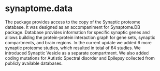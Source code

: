 # synaptome.data
The package provides access to the copy of the Synaptic 
    proteome database. It was designed as an accompaniment for Synaptome.DB 
    package. Database provides information for specific synaptic genes and allows 
    building the protein-protein interaction graph for gene sets, synaptic 
    compartments, and brain regions. In the current update we added 6 more 
    synaptic proteome studies, which resulted in total of 64 studies. 
    We introduced Synaptic Vesicle as a separate compartment. We also added 
    coding mutations for Autistic Spectral disorder and Epilepsy collected 
    from publicly available databases.
